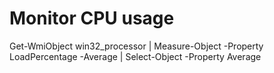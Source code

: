 # Monitor CPU usage
Get-WmiObject win32_processor | Measure-Object -Property LoadPercentage -Average | Select-Object -Property Average
